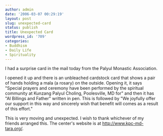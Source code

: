 ```yaml
---
author: admin
date: '2006-03-07 00:29:19'
layout: post
slug: unexpected-card
status: publish
title: Unexpected Card
wordpress_id: '709'
categories:
- Buddhism
- Daily Life
- Spirituality
---
```

I had a surprise card in the mail today from the Palyul Monastic Association.

I opened it up and there is an unbleached cardstock card that shows a pair of  hands holding a mala (a rosary) on the outside. Opening it, it says "Special  prayers and ceremony have been performed by the spiritual community at Kunzang  Palyul Choling, Poolesville, MD for" and then it has "Al Billings and Father"  written in pen. This is followed by "We joyfully offer our support in this way  and sincerely wish that benefit will comes as a result of this effort."

This is very moving and unexpected. I wish to thank whichever of my friends  arranged this. The center's website is at <a href="http://www.kpc-md-tara.org/"> http://www.kpc-md-tara.org/</a>.
